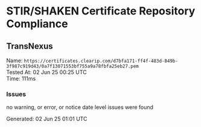 # STIR/SHAKEN Certificate Repository Compliance

## TransNexus

Name: `https://certificates.clearip.com/d7bfa171-ff4f-483d-849b-3f987c919d43/0a7f13071553bf755a9a78fbfa25eb27.pem`\
Tested At: 02 Jun 25 00:25 UTC\
Time: 111ms

### Issues

no warning, or error, or notice date level issues were found

Generated: 02 Jun 25 01:01 UTC